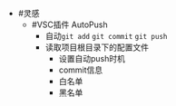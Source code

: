 - #灵感
	- #VSC插件 AutoPush
		- 自动`git add` `git commit` `git push`
		- 读取项目根目录下的配置文件
			- 设置自动push时机
			- commit信息
			- 白名单
			- 黑名单